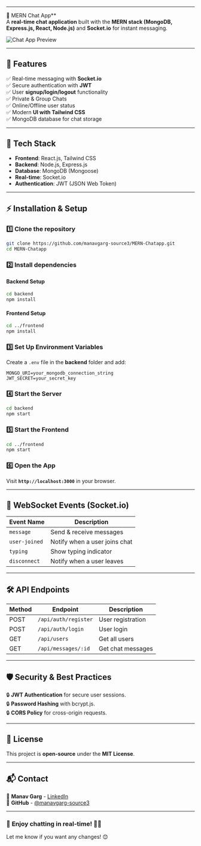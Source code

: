 

---
📌 MERN Chat App**  
A **real-time chat application** built with the **MERN stack (MongoDB, Express.js, React, Node.js)** and **Socket.io** for instant messaging.  

![Chat App Preview](https://via.placeholder.com/800x400?text=Chat+App+Preview)

---

## **🚀 Features**  
✅ Real-time messaging with **Socket.io**  
✅ Secure authentication with **JWT**  
✅ User **signup/login/logout** functionality  
✅ Private & Group Chats  
✅ Online/Offline user status  
✅ Modern **UI with Tailwind CSS**  
✅ MongoDB database for chat storage  

---

## **📂 Tech Stack**  
- **Frontend**: React.js, Tailwind CSS  
- **Backend**: Node.js, Express.js  
- **Database**: MongoDB (Mongoose)  
- **Real-time**: Socket.io  
- **Authentication**: JWT (JSON Web Token)  

---

## **⚡ Installation & Setup**  

### **1️⃣ Clone the repository**  
```sh
git clone https://github.com/manavgarg-source3/MERN-Chatapp.git
cd MERN-Chatapp
```

### **2️⃣ Install dependencies**  

#### **Backend Setup**  
```sh
cd backend
npm install
```

#### **Frontend Setup**  
```sh
cd ../frontend
npm install
```

### **3️⃣ Set Up Environment Variables**  
Create a `.env` file in the **backend** folder and add:  
```
MONGO_URI=your_mongodb_connection_string
JWT_SECRET=your_secret_key
```

### **4️⃣ Start the Server**  
```sh
cd backend
npm start
```

### **5️⃣ Start the Frontend**  
```sh
cd ../frontend
npm start
```

### **6️⃣ Open the App**  
Visit **`http://localhost:3000`** in your browser.

---

## **🔌 WebSocket Events (Socket.io)**  
| Event Name       | Description                      |
|-----------------|----------------------------------|
| `message`       | Send & receive messages         |
| `user-joined`   | Notify when a user joins chat   |
| `typing`        | Show typing indicator           |
| `disconnect`    | Notify when a user leaves       |

---

## **🛠️ API Endpoints**  
| Method | Endpoint       | Description          |
|--------|---------------|----------------------|
| POST   | `/api/auth/register` | User registration  |
| POST   | `/api/auth/login`    | User login        |
| GET    | `/api/users`         | Get all users     |
| GET    | `/api/messages/:id`  | Get chat messages |

---

## **🛡️ Security & Best Practices**  
🔒 **JWT Authentication** for secure user sessions.  
🔒 **Password Hashing** with bcrypt.js.  
🔒 **CORS Policy** for cross-origin requests.  

---

## **📜 License**  
This project is **open-source** under the **MIT License**.

---

## **📬 Contact**  
📧 **Manav Garg** - [LinkedIn](https://linkedin.com/in/manavgarg)  
📂 **GitHub** - [@manavgarg-source3](https://github.com/manavgarg-source3)  

---

### 🎉 **Enjoy chatting in real-time! 🚀🔥**  

Let me know if you want any changes! 😊
